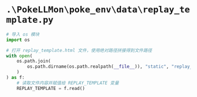 # `.\PokeLLMon\poke_env\data\replay_template.py`

```py
# 导入 os 模块
import os

# 打开 replay_template.html 文件，使用绝对路径拼接得到文件路径
with open(
    os.path.join(
        os.path.dirname(os.path.realpath(__file__)), "static", "replay_template.html"
    )
) as f:
    # 读取文件内容并赋值给 REPLAY_TEMPLATE 变量
    REPLAY_TEMPLATE = f.read()
```